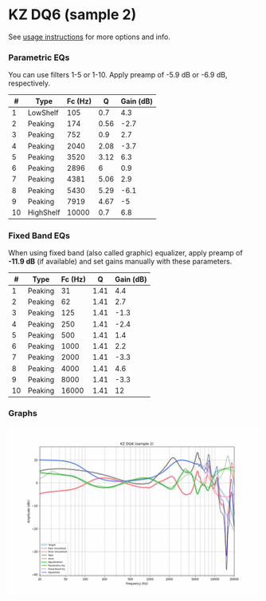 # KZ DQ6 (sample 2)
See [usage instructions](https://github.com/jaakkopasanen/AutoEq#usage) for more options and info.

### Parametric EQs
You can use filters 1-5 or 1-10. Apply preamp of -5.9 dB or -6.9 dB, respectively.

|   # | Type      |   Fc (Hz) |    Q |   Gain (dB) |
|-----|-----------|-----------|------|-------------|
|   1 | LowShelf  |       105 | 0.7  |         4.3 |
|   2 | Peaking   |       174 | 0.56 |        -2.7 |
|   3 | Peaking   |       752 | 0.9  |         2.7 |
|   4 | Peaking   |      2040 | 2.08 |        -3.7 |
|   5 | Peaking   |      3520 | 3.12 |         6.3 |
|   6 | Peaking   |      2896 | 6    |         0.9 |
|   7 | Peaking   |      4381 | 5.06 |         2.9 |
|   8 | Peaking   |      5430 | 5.29 |        -6.1 |
|   9 | Peaking   |      7919 | 4.67 |        -5   |
|  10 | HighShelf |     10000 | 0.7  |         6.8 |

### Fixed Band EQs
When using fixed band (also called graphic) equalizer, apply preamp of **-11.9 dB** (if available) and set gains manually with these parameters.

|   # | Type    |   Fc (Hz) |    Q |   Gain (dB) |
|-----|---------|-----------|------|-------------|
|   1 | Peaking |        31 | 1.41 |         4.4 |
|   2 | Peaking |        62 | 1.41 |         2.7 |
|   3 | Peaking |       125 | 1.41 |        -1.3 |
|   4 | Peaking |       250 | 1.41 |        -2.4 |
|   5 | Peaking |       500 | 1.41 |         1.4 |
|   6 | Peaking |      1000 | 1.41 |         2.2 |
|   7 | Peaking |      2000 | 1.41 |        -3.3 |
|   8 | Peaking |      4000 | 1.41 |         4.6 |
|   9 | Peaking |      8000 | 1.41 |        -3.3 |
|  10 | Peaking |     16000 | 1.41 |        12   |

### Graphs
![](./KZ%20DQ6%20(sample%202).png)
